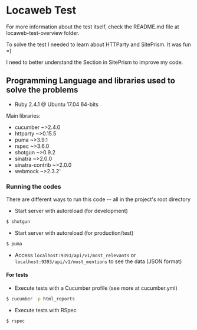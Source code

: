 # Locaweb Test

For more information about the test itself, check the README.md file at locaweb-test-overview folder.

To solve the test I needed to learn about HTTParty and SitePrism. It was fun =)

I need to better understand the Section in SitePrism to improve my code.

## Programming Language and libraries used to solve the problems

  - Ruby 2.4.1 @ Ubuntu 17.04 64-bits

Main libraries:
- cucumber        ~>2.4.0
- httparty        ~>0.15.5
- puma            ~>3.9.1
- rspec           ~>3.6.0
- shotgun         ~>0.9.2
- sinatra         ~>2.0.0
- sinatra-contrib ~>2.0.0
- webmock         ~>2.3.2'

### Running the codes
There are different ways to run this code -- all in the project's root directory

- Start server with autoreload (for development)
```sh
$ shotgun
```

- Start server with autoreload (for production/test)
```sh
$ puma
```

- Access ```localhost:9393/api/v1/most_relevants``` or ```localhost:9393/api/v1/most_mentions``` to see the data (JSON format)

#### For tests

- Execute tests with a Cucumber profile (see more at cucumber.yml)

```sh
$ cucumber -p html_reports
```

- Execute tests with RSpec

```sh
$ rspec
```
